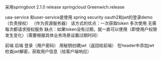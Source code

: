 采用springboot  2.1.0 release
springcloud    Greenwich.release


uaa-service 和user-service是使用 spring security oauth2和jwt的登录demo   
（负责授权）    （作为资源服务器）
该方式的优点：一次获取token 多次使用 无需每次都请求授权服务
缺点：如果token没有过期，就一直可以使用（即使用户权限发生变化）（需要根据具体业务场景设置过期时间）


前端           后端
登录（用户密码） 用秘钥创建jwt（返回给前端）
在header中添加jwt  检查jwt解密，获取用户信息（给客户端响应）
